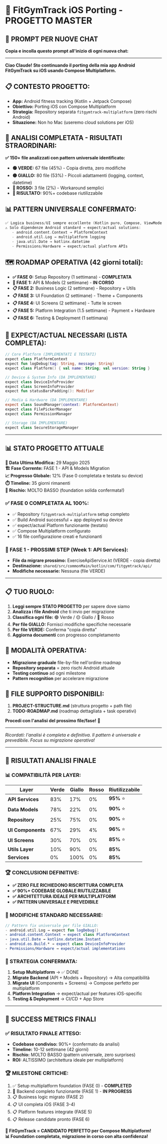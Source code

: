 # 🚀 FitGymTrack iOS Porting - PROGETTO MASTER

## 🎯 PROMPT PER NUOVE CHAT

**Copia e incolla questo prompt all'inizio di ogni nuova chat:**

---

**Ciao Claude! Sto continuando il porting della mia app Android FitGymTrack su iOS usando Compose Multiplatform.**

## 📋 CONTESTO PROGETTO:
- **App:** Android fitness tracking (Kotlin + Jetpack Compose)
- **Obiettivo:** Porting iOS con Compose Multiplatform  
- **Strategia:** Repository separata `fitgymtrack-multiplatform` (zero rischi Android)
- **Situazione:** Non ho Mac (useremo cloud solutions per iOS)

## 🎯 ANALISI COMPLETATA - RISULTATI STRAORDINARI:
**✅ 150+ file analizzati con pattern universale identificato:**
- **🟢 VERDE:** 67 file (45%) - Copia diretta, zero modifiche
- **🟡 GIALLO:** 80 file (53%) - Piccoli adattamenti (logging, context, datetime)
- **🔴 ROSSO:** 3 file (2%) - Workaround semplici
- **🎯 RISULTATO:** 90%+ codebase riutilizzabile

## 📊 PATTERN UNIVERSALE CONFERMATO:
```kotlin
✅ Logica business/UI sempre eccellente (Kotlin puro, Compose, ViewModel)
⚠️ Solo dipendenze Android standard → expect/actual solutions:
   - android.content.Context → PlatformContext
   - android.util.Log → multiplatform logging  
   - java.util.Date → kotlinx.datetime
   - Permissions/Hardware → expect/actual platform APIs
```

## 🗺️ ROADMAP OPERATIVA (42 giorni totali):
- **✅ FASE 0:** Setup Repository (1 settimana) - **COMPLETATA**
- **🔄 FASE 1:** API & Models (2 settimane) - **IN CORSO**
- **📋 FASE 2:** Business Logic (2 settimane) - Repository + Utils  
- **📋 FASE 3:** UI Foundation (2 settimane) - Theme + Components
- **📋 FASE 4:** UI Screens (2 settimane) - Tutte le screen
- **📋 FASE 5:** Platform Integration (1.5 settimane) - Payment + Hardware
- **📋 FASE 6:** Testing & Deployment (1 settimana)

## 🔧 EXPECT/ACTUAL NECESSARI (LISTA COMPLETA):
```kotlin
// Core Platform (IMPLEMENTATI E TESTATI)
expect class PlatformContext
expect fun logDebug(tag: String, message: String)
expect class Platform() { val name: String; val version: String }

// Device & System Info (DA IMPLEMENTARE)
expect class DeviceInfoProvider
expect class ScreenInfoProvider  
expect fun statusBarsPadding(): Modifier

// Media & Hardware (DA IMPLEMENTARE)
expect class SoundManager(context: PlatformContext)
expect class FilePickerManager
expect class PermissionManager

// Storage (DA IMPLEMENTARE)
expect class SecureStorageManager
```

---

## 📊 STATO PROGETTO ATTUALE

**📅 Data Ultima Modifica:** 29 Maggio 2025  
**🏗️ Fase Corrente:** FASE 1 - API & Models Migration  
**📈 Progresso Globale:** 12% (Fase 0 completata e testata su device)  
**⏱️ Timeline:** 35 giorni rimanenti  
**🎯 Rischio:** MOLTO BASSO (foundation solida confermata!)  

### ✅ FASE 0 COMPLETATA AL 100%:
- ✅ Repository `fitgymtrack-multiplatform` setup completo
- ✅ Build Android successful + app deployed su device
- ✅ expect/actual Platform funzionante (testato)
- ✅ Compose Multiplatform configurato
- ✅ 16 file configurazione creati e funzionanti

### 🔄 FASE 1 - PROSSIMI STEP (Week 1: API Services):
- **File da migrare prossimo:** ExerciseApiService.kt (VERDE - copia diretta)
- **Destinazione:** `shared/src/commonMain/kotlin/com/fitgymtrack/api/`
- **Modifiche necessarie:** Nessuna (file VERDE)

---

## 📋 TUO RUOLO:
1. **Leggi sempre STATO PROGETTO** per sapere dove siamo
2. **Analizza i file Android** che ti invio per migrazione
3. **Classifica ogni file:** 🟢 Verde / 🟡 Giallo / 🔴 Rosso
4. **Per file GIALLO:** Fornisci modifiche specifiche necessarie
5. **Per file VERDE:** Conferma "copia diretta"  
6. **Aggiorna documenti** con progresso completamento

## 🚀 MODALITÀ OPERATIVA:
- **Migrazione graduale** file-by-file nell'ordine roadmap
- **Repository separata** = zero rischi Android attuale
- **Testing continuo** ad ogni milestone
- **Pattern recognition** per accelerare migrazione

## 📁 FILE SUPPORTO DISPONIBILI:
1. **PROJECT-STRUCTURE.md** (struttura progetto + path file)
2. **TODO-ROADMAP.md** (roadmap dettagliata + task operativi)

**Procedi con l'analisi del prossimo file/fase!** 💪

---

*Ricordati: l'analisi è completa e definitiva. Il pattern è universale e prevedibile. Focus su migrazione operativa!*

---

## 🎉 RISULTATI ANALISI FINALE

### 📊 COMPATIBILITÀ PER LAYER:
| Layer | Verde | Giallo | Rosso | Riutilizzabile |
|-------|-------|--------|-------|----------------|
| **API Services** | 83% | 17% | 0% | **95%** ⭐ |
| **Data Models** | 78% | 22% | 0% | **90%** ⭐ |
| **Repository** | 25% | 75% | 0% | **90%** ⭐ |
| **UI Components** | 67% | 29% | 4% | **96%** ⭐ |
| **UI Screens** | 30% | 70% | 0% | **85%** ⭐ |
| **Utils Layer** | 10% | 90% | 0% | **85%** |
| **Services** | 0% | 100% | 0% | **85%** |

### 🏆 CONCLUSIONI DEFINITIVE:
- **✅ ZERO FILE RICHIEDONO RISCRITTURA COMPLETA**
- **✅ 90%+ CODEBASE GLOBALE RIUTILIZZABILE**
- **✅ ARCHITETTURA IDEALE PER MULTIPLATFORM**
- **✅ PATTERN UNIVERSALE E PREVEDIBILE**

### 🔧 MODIFICHE STANDARD NECESSARIE:
```kotlin
// Pattern fix universale per file GIALLO:
- android.util.Log → expect fun logDebug()
- android.content.Context → expect class PlatformContext
- java.util.Date → kotlinx.datetime.Instant
- android.os.Build.* → expect class DeviceInfoProvider
- Permissions/Hardware → expect/actual implementations
```

### 🎯 STRATEGIA CONFERMATA:
1. **Setup Multiplatform** → ✅ DONE
2. **Migrate Backend** (API + Models + Repository) → Alta compatibilità
3. **Migrate UI** (Components + Screens) → Compose perfetto per multiplatform
4. **Platform Integration** → expect/actual per features iOS-specific
5. **Testing & Deployment** → CI/CD + App Store

---

## 🚀 SUCCESS METRICS FINALI

### ✅ RISULTATO FINALE ATTESO:
- **Codebase condiviso:** 90%+ (confermato da analisi)
- **Timeline:** 10-12 settimane (42 giorni) 
- **Rischio:** MOLTO BASSO (pattern universale, zero surprises)
- **ROI:** ALTISSIMO (architettura ideale per multiplatform)

### 🏆 MILESTONE CRITICHE:
1. ✅ Setup multiplatform foundation (FASE 0) - **COMPLETED**
2. 🔄 Backend completo funzionante (FASE 1) - **IN PROGRESS**
3. 📋 Business logic migrato (FASE 2)
4. 📋 UI completa iOS (FASE 3-4)
5. 📋 Platform features integrate (FASE 5)
6. 📋 Release candidate pronto (FASE 6)

**🎯 FitGymTrack = CANDIDATO PERFETTO per Compose Multiplatform!**  
**📊 Foundation completata, migrazione in corso con alta confidenza!**